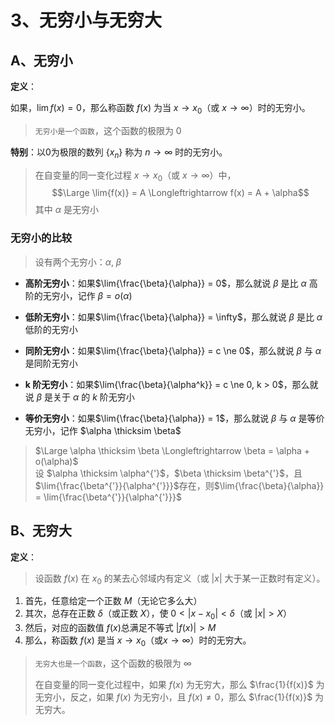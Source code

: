 # 3、无穷小与无穷大

## A、无穷小

__定义__：

如果，$\lim{f(x)} = 0$，那么称函数 $f(x)$ 为当 $x \to x_0$（或 $x \to \infty$）时的无穷小。  
> `无穷小是一个函数`，这个函数的极限为 0

**特别**：以0为极限的数列 $\{x_n\}$ 称为 $n \to \infty$ 时的无穷小。  

> 在自变量的同一变化过程 $x \to x_0$（或 $x \to \infty$）中，
> $$\Large \lim{f(x)} = A \Longleftrightarrow f(x) = A + \alpha$$
> 其中 $\alpha$ 是无穷小

### 无穷小的比较

> 设有两个无穷小：$\alpha, \; \beta$

- __高阶无穷小__：如果$\lim{\frac{\beta}{\alpha}} = 0$，那么就说 $\beta$ 是比 $\alpha$ 高阶的无穷小，记作 $\beta = o(\alpha)$

- __低阶无穷小__：如果$\lim{\frac{\beta}{\alpha}} = \infty$，那么就说 $\beta$ 是比 $\alpha$ 低阶的无穷小

- __同阶无穷小__：如果$\lim{\frac{\beta}{\alpha}} = c \ne 0$，那么就说 $\beta$ 与 $\alpha$ 是同阶无穷小

- __k 阶无穷小__：如果$\lim{\frac{\beta}{\alpha^k}} = c \ne 0, k > 0$，那么就说 $\beta$ 是关于 $\alpha$ 的 $k$ 阶无穷小

- __等价无穷小__：如果$\lim{\frac{\beta}{\alpha}} = 1$，那么就说 $\beta$ 与 $\alpha$ 是等价无穷小，记作 $\alpha \thicksim \beta$

> $\Large \alpha \thicksim \beta \Longleftrightarrow \beta = \alpha + o(\alpha)$  
> 设 $\alpha \thicksim \alpha^{'}$，$\beta \thicksim \beta^{'}$，且$\lim{\frac{\beta^{'}}{\alpha^{'}}}$存在，则$\lim{\frac{\beta}{\alpha}} = \lim{\frac{\beta^{'}}{\alpha^{'}}}$

## B、无穷大

__定义__：

> 设函数 $f(x)$ 在 $x_0$ 的某去心邻域内有定义（或 $|x|$ 大于某一正数时有定义）。

1. 首先，任意给定一个正数 $M$（无论它多么大）
2. 其次，总存在正数 $\delta$（或正数 $X$），使 $0 < |x - x_0| < \delta$（或 $|x| > X$）
3. 然后，对应的函数值 $f(x)$总满足不等式 $|f(x)| > M$
4. 那么，称函数 $f(x)$ 是当 $x \to x_0$（或$x \to \infty$）时的无穷大。  
> `无穷大也是一个函数`，这个函数的极限为 $\infty$
>
> 在自变量的同一变化过程中，如果 $f(x)$ 为无穷大，那么 $\frac{1}{f(x)}$ 为无穷小，反之，如果 $f(x)$ 为无穷小，且 $f(x) \ne 0$，那么 $\frac{1}{f(x)}$ 为无穷大。